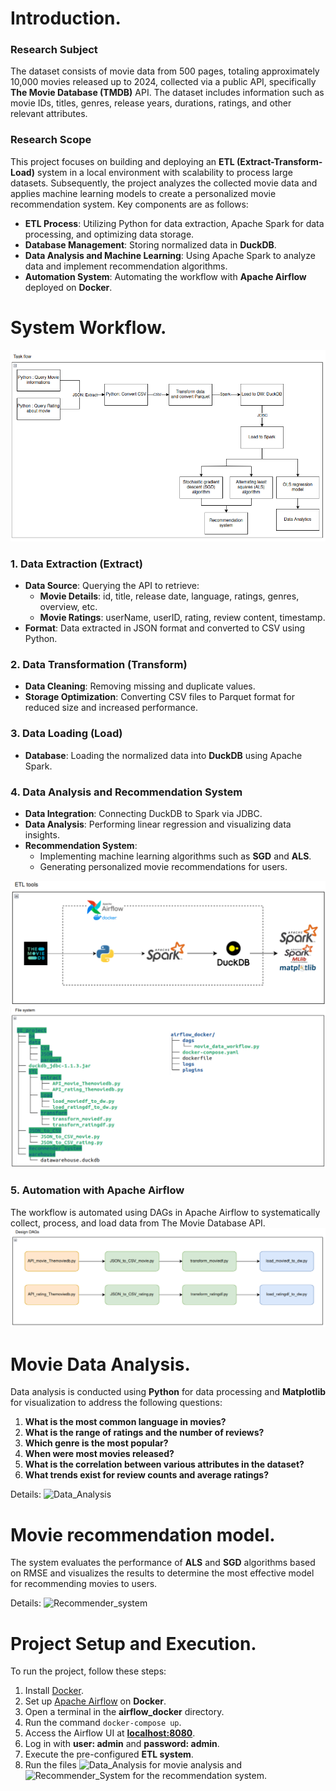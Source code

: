 # Introduction.

### Research Subject  
The dataset consists of movie data from 500 pages, totaling approximately 10,000 movies released up to 2024, collected via a public API, specifically **The Movie Database (TMDB)** API. The dataset includes information such as movie IDs, titles, genres, release years, durations, ratings, and other relevant attributes.  

### Research Scope  
This project focuses on building and deploying an **ETL (Extract-Transform-Load)** system in a local environment with scalability to process large datasets. Subsequently, the project analyzes the collected movie data and applies machine learning models to create a personalized movie recommendation system. Key components are as follows:  

- **ETL Process**: Utilizing Python for data extraction, Apache Spark for data processing, and optimizing data storage.  
- **Database Management**: Storing normalized data in **DuckDB**.  
- **Data Analysis and Machine Learning**: Using Apache Spark to analyze data and implement recommendation algorithms.  
- **Automation System**: Automating the workflow with **Apache Airflow** deployed on **Docker**.  

# System Workflow. 
<img src="image/taskflow.png" alt="Task Flow">

### 1. Data Extraction (Extract)  
- **Data Source**: Querying the API to retrieve:  
  - **Movie Details**: id, title, release date, language, ratings, genres, overview, etc.  
  - **Movie Ratings**: userName, userID, rating, review content, timestamp.  
- **Format**: Data extracted in JSON format and converted to CSV using Python.  

### 2. Data Transformation (Transform)  
- **Data Cleaning**: Removing missing and duplicate values.  
- **Storage Optimization**: Converting CSV files to Parquet format for reduced size and increased performance.  

### 3. Data Loading (Load)  
- **Database**: Loading the normalized data into **DuckDB** using Apache Spark.  

### 4. Data Analysis and Recommendation System  
- **Data Integration**: Connecting DuckDB to Spark via JDBC.  
- **Data Analysis**: Performing linear regression and visualizing data insights.  
- **Recommendation System**:  
  - Implementing machine learning algorithms such as **SGD** and **ALS**.  
  - Generating personalized movie recommendations for users.

<img src="image/etl_tools.png" alt="ETL tools">
<img src="image/file_system.png" alt="File system">

### 5. Automation with Apache Airflow  
The workflow is automated using DAGs in Apache Airflow to systematically collect, process, and load data from The Movie Database API.  
<img src="image/DAGs.png" alt="DAGs Design">

# Movie Data Analysis.  
Data analysis is conducted using **Python** for data processing and **Matplotlib** for visualization to address the following questions:  

1. **What is the most common language in movies?**  
2. **What is the range of ratings and the number of reviews?**  
3. **Which genre is the most popular?**  
4. **When were most movies released?**  
5. **What is the correlation between various attributes in the dataset?**  
6. **What trends exist for review counts and average ratings?**

Details: ![Data_Analysis](DE_project/DA/DataAnalysis.ipynb)

# Movie recommendation model.  
The system evaluates the performance of **ALS** and **SGD** algorithms based on RMSE and visualizes the results to determine the most effective model for recommending movies to users.  

Details: ![Recommender_system](DE_project/Recommender_System/ML_Recommender_System.ipynb)

# Project Setup and Execution.  

To run the project, follow these steps:  
1. Install [Docker](https://docs.docker.com/engine/install/).  
2. Set up [Apache Airflow](https://airflow.apache.org/docs/apache-airflow/stable/howto/docker-compose/index.html) on **Docker**.  
3. Open a terminal in the **airflow_docker** directory.  
4. Run the command `docker-compose up`.  
5. Access the Airflow UI at [**localhost:8080**](http://localhost:8080/home).  
6. Log in with **user: admin** and **password: admin**.  
7. Execute the pre-configured **ETL system**.  
8. Run the files ![Data_Analysis](DE_project/DA/DataAnalysis.ipynb) for movie analysis and ![Recommender_System](DE_project/Recommender_System/ML_Recommender_System.ipynb) for the recommendation system.  



